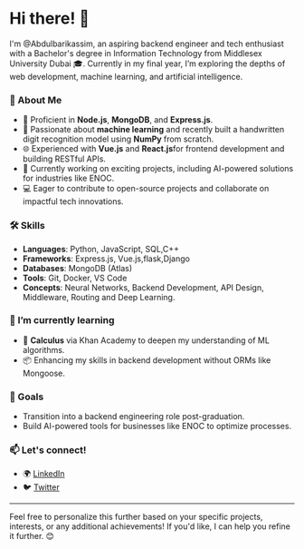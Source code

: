 
# Hi there! 👋

I'm @Abdulbarikassim, an aspiring backend engineer and tech enthusiast with a Bachelor's degree in Information Technology from Middlesex University Dubai 🎓. Currently in my final year, I’m exploring the depths of web development, machine learning, and artificial intelligence.

### 🌟 About Me
- 🔧 Proficient in **Node.js**, **MongoDB**, and **Express.js**.
- 🤖 Passionate about **machine learning** and recently built a handwritten digit recognition model using **NumPy** from scratch.
- 🌐 Experienced with **Vue.js**  and **React.js**for frontend development and building RESTful APIs.
- 🚀 Currently working on exciting projects, including AI-powered solutions for industries like ENOC.
- 💻 Eager to contribute to open-source projects and collaborate on impactful tech innovations.

### 🛠️ Skills
- **Languages**: Python, JavaScript, SQL,C++
- **Frameworks**: Express.js, Vue.js,flask,Django
- **Databases**: MongoDB (Atlas)
- **Tools**: Git, Docker, VS Code
- **Concepts**: Neural Networks, Backend Development, API Design, Middleware, Routing and Deep Learning.

### 🌱 I’m currently learning
- 📖 **Calculus** via Khan Academy to deepen my understanding of ML algorithms.
- 📦 Enhancing my skills in backend development without ORMs like Mongoose.

### 🎯 Goals
- Transition into a backend engineering role post-graduation.
- Build AI-powered tools for businesses like ENOC to optimize processes.

### 📫 Let's connect!
- 🌍 [LinkedIn](https://www.linkedin.com) 
- 🐦 [Twitter](https://twitter.com) 

---

Feel free to personalize this further based on your specific projects, interests, or any additional achievements! If you'd like, I can help you refine it further. 😊
